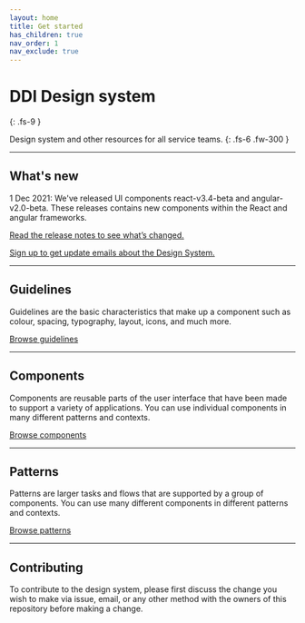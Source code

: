```yaml
---
layout: home
title: Get started
has_children: true
nav_order: 1
nav_exclude: true
---
```


# DDI Design system
{: .fs-9 }

Design system and other resources for all service teams.
{: .fs-6 .fw-300 }


---

## What's new
1 Dec 2021: We've released UI components react-v3.4-beta and angular-v2.0-beta. These releases contains new components within the React and angular frameworks.

[Read the release notes to see what’s changed.](https://github.com/GovAlta/ui-components/releases)

[Sign up to get update emails about the Design System.]()


---

## Guidelines

Guidelines are the basic characteristics that make up a component such as colour, spacing, typography, layout, icons, and much more.

[Browse guidelines](https://twjeffery.github.io/DIO-test-2/design_system/guidelines/overview/)

---

## Components

Components are reusable parts of the user interface that have been made to support a variety of applications. You can use individual components in many different patterns and contexts.

[Browse components](https://twjeffery.github.io/DIO-test-2/design_system/components/overview/)

---

## Patterns

Patterns are larger tasks and flows that are supported by a group of components. You can use many different components in different patterns and contexts.

[Browse patterns](https://twjeffery.github.io/DIO-test-2/design_system/patterns/overview/)

---

## Contributing

To contribute to the design system, please first discuss the change you wish to make via issue, email, or any other method with the owners of this repository before making a change.
